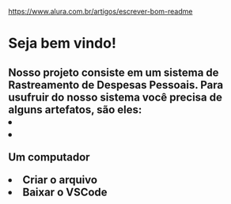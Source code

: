 https://www.alura.com.br/artigos/escrever-bom-readme

<h1>Seja bem vindo!</h1>

<h2>
  Nosso projeto consiste em um sistema de Rastreamento de Despesas Pessoais.
  Para usufruir do nosso sistema você precisa de alguns artefatos, são eles:
  <li>
    <li><p>Um computador</p></li>
    <li>Criar o arquivo</li>
    <li>Baixar o VSCode</li>
  </li>
</h2>




